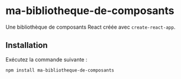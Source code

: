 # ma-bibliotheque-de-composants
Une bibliothèque de composants React créée avec `create-react-app`.

## Installation
Exécutez la commande suivante :
```bash
npm install ma-bibliotheque-de-composants
